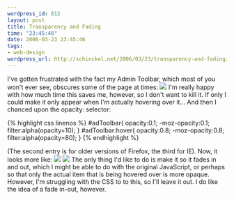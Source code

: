 ```yaml
--- 
wordpress_id: 812
layout: post
title: Transparency and Fading
time: "23:45:46"
date: 2006-03-23 23:45:46
tags: 
- web-design
wordpress_url: http://schinckel.net/2006/03/23/transparency-and-fading/
---
```

I've gotten frustrated with the fact my Admin Toolbar, which most of you won't ever see, obscures some of the page at times: ![][1] I'm really happy with how much time this saves me, however, so I don't want to kill it. If only I could make it only appear when I'm actually hovering over it... And then I chanced upon the opacity: selector: 
    
{% highlight css linenos %}
    #adToolbar{
        opacity:0.1;
        -moz-opacity:0.1;
        filter:alpha(opacity=10);
    }
    #adToolbar:hover{
        opacity:0.8;
        -moz-opacity:0.8;
        filter:alpha(opacity=80);
    }
{% endhighlight %}

(The second entry is for older versions of Firefox, the third for IE). Now, it looks more like: ![][2] ![][3] The only thing I'd like to do is make it so it fades in and out, which I might be able to do with the original JavaScript, or perhaps so that only the actual item that is being hovered over is more opaque. However, I'm struggling with the CSS to to this, so I'll leave it out. I do like the idea of a fade in-out, however. 

   [1]: /images/AdminToolbar.png
   [2]: /images/ClearToolbar.png
   [3]: /images/HoverToolbar.png

